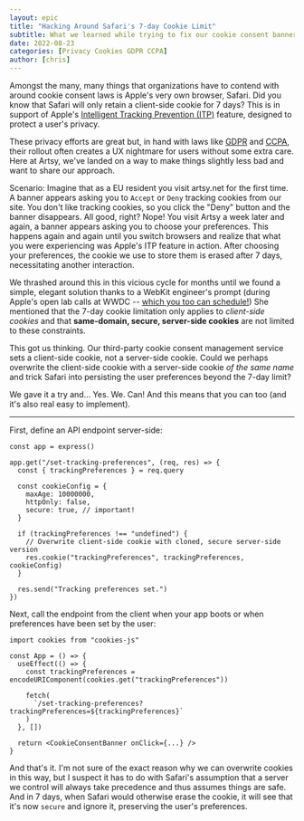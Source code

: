 ```yaml
---
layout: epic
title: "Hacking Around Safari's 7-day Cookie Limit"
subtitle: What we learned while trying to fix our cookie consent banner
date: 2022-08-23
categories: [Privacy Cookies GDPR CCPA]
author: [chris]
---
```


Amongst the many, many things that organizations have to contend with around
cookie consent laws is Apple's very own browser, Safari. Did you know that
Safari will only retain a client-side cookie for 7 days? This is in support of
Apple's [Intelligent Tracking Prevention (ITP)][itp] feature, designed to
protect a user's privacy.

These privacy efforts are great but, in hand with laws like [GDPR][] and
[CCPA][], their rollout often creates a UX nightmare for users without some
extra care. Here at Artsy, we've landed on a way to make things slightly less
bad and want to share our approach.

<!-- more -->

Scenario: Imagine that as a EU resident you visit artsy.net for the first time.
A banner appears asking you to `Accept` or `Deny` tracking cookies from our
site. You don't like tracking cookies, so you click the "Deny" button and the
banner disappears. All good, right? Nope! You visit Artsy a week later and
again, a banner appears asking you to choose your preferences. This happens
again and again until you switch browsers and realize that what you were
experiencing was Apple's ITP feature in action. After choosing your preferences,
the cookie we use to store them is erased after 7 days, necessitating another
interaction.

We thrashed around this in this vicious cycle for months until we found a
simple, elegant solution thanks to a WebKit engineer's prompt (during Apple's
open lab calls at WWDC -- [which you too can schedule!][labs]) She mentioned
that the 7-day cookie limitation only applies to _client-side cookies_ and that
**same-domain, secure, server-side cookies** are not limited to these
constraints.

This got us thinking. Our third-party cookie consent management service sets a
client-side cookie, not a server-side cookie. Could we perhaps overwrite the
client-side cookie with a server-side cookie _of the same name_ and trick Safari
into persisting the user preferences beyond the 7-day limit?

We gave it a try and... Yes. We. Can! And this means that you can too (and it's
also real easy to implement).

---

First, define an API endpoint server-side:

```tsx
const app = express()

app.get("/set-tracking-preferences", (req, res) => {
  const { trackingPreferences } = req.query

  const cookieConfig = {
    maxAge: 10000000,
    httpOnly: false,
    secure: true, // important!
  }

  if (trackingPreferences !== "undefined") {
    // Overwrite client-side cookie with cloned, secure server-side version
    res.cookie("trackingPreferences", trackingPreferences, cookieConfig)
  }

  res.send("Tracking preferences set.")
})
```

Next, call the endpoint from the client when your app boots or when preferences
have been set by the user:

```tsx
import cookies from "cookies-js"

const App = () => {
  useEffect(() => {
    const trackingPreferences = encodeURIComponent(cookies.get("trackingPreferences"))

    fetch(
      `/set-tracking-preferences?trackingPreferences=${trackingPreferences}`
    )
  }, [])

  return <CookieConsentBanner onClick={...} />
}
```

And that's it. I'm not sure of the exact reason why we can overwrite cookies in
this way, but I suspect it has to do with Safari's assumption that a server we
control will always take precedence and thus assumes things are safe. And in 7
days, when Safari would otherwise erase the cookie, it will see that it's now
`secure` and ignore it, preserving the user's preferences.

[ccpa]: https://oag.ca.gov/privacy/ccpa
[gdpr]: https://gdpr-info.eu
[itp]: https://clearcode.cc/blog/intelligent-tracking-prevention-faq
[labs]: https://developer.apple.com/wwdc22/labs/
